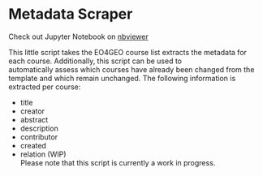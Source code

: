 # Metadata Scraper  
Check out Jupyter Notebook on [nbviewer](https://nbviewer.jupyter.org/github/eo4geocourses/metadata_scraper/blob/master/metadata_scraping.ipynb)

This little script takes the EO4GEO course list extracts the metadata for each course.  Additionally, this script can be used to  
automatically assess which courses have already been changed from the template and which remain unchanged.
The following information is extracted per course:  
* title
* creator
* abstract
* description
* contributor
* created
* relation (WIP)  
Please note that this script is currently a work in progress.
